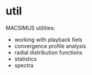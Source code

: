 # util

MACSIMUS utilities:

* working with playback fiels
* convergence profile analysis
* radial distribution functions
* statistics
* spectra
